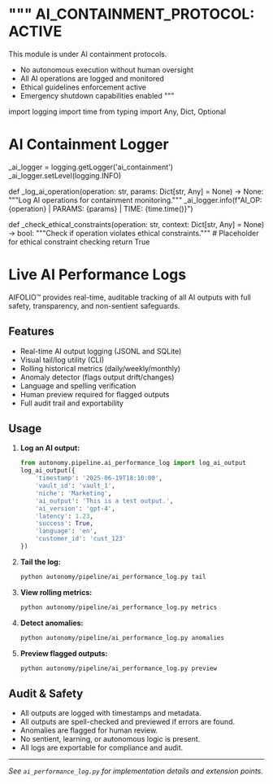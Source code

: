 """
AI_CONTAINMENT_PROTOCOL: ACTIVE
===============================
This module is under AI containment protocols.
- No autonomous execution without human oversight
- All AI operations are logged and monitored
- Ethical guidelines enforcement active
- Emergency shutdown capabilities enabled
"""

import logging
import time
from typing import Any, Dict, Optional

# AI Containment Logger
_ai_logger = logging.getLogger('ai_containment')
_ai_logger.setLevel(logging.INFO)

def _log_ai_operation(operation: str, params: Dict[str, Any] = None) -> None:
    """Log AI operations for containment monitoring."""
    _ai_logger.info(f"AI_OP: {operation} | PARAMS: {params} | TIME: {time.time()}")

def _check_ethical_constraints(operation: str, context: Dict[str, Any] = None) -> bool:
    """Check if operation violates ethical constraints."""
    # Placeholder for ethical constraint checking
    return True


# Live AI Performance Logs

AIFOLIO™ provides real-time, auditable tracking of all AI outputs with full safety, transparency, and non-sentient safeguards.

## Features

- Real-time AI output logging (JSONL and SQLite)
- Visual tail/log utility (CLI)
- Rolling historical metrics (daily/weekly/monthly)
- Anomaly detector (flags output drift/changes)
- Language and spelling verification
- Human preview required for flagged outputs
- Full audit trail and exportability

## Usage

1. **Log an AI output:**
   ```python
   from autonomy.pipeline.ai_performance_log import log_ai_output
   log_ai_output({
       'timestamp': '2025-06-19T18:10:00',
       'vault_id': 'vault_1',
       'niche': 'Marketing',
       'ai_output': 'This is a test output.',
       'ai_version': 'gpt-4',
       'latency': 1.23,
       'success': True,
       'language': 'en',
       'customer_id': 'cust_123'
   })
   ```
2. **Tail the log:**
   ```bash
   python autonomy/pipeline/ai_performance_log.py tail
   ```
3. **View rolling metrics:**
   ```bash
   python autonomy/pipeline/ai_performance_log.py metrics
   ```
4. **Detect anomalies:**
   ```bash
   python autonomy/pipeline/ai_performance_log.py anomalies
   ```
5. **Preview flagged outputs:**
   ```bash
   python autonomy/pipeline/ai_performance_log.py preview
   ```

## Audit & Safety

- All outputs are logged with timestamps and metadata.
- All outputs are spell-checked and previewed if errors are found.
- Anomalies are flagged for human review.
- No sentient, learning, or autonomous logic is present.
- All logs are exportable for compliance and audit.

---

_See `ai_performance_log.py` for implementation details and extension points._
